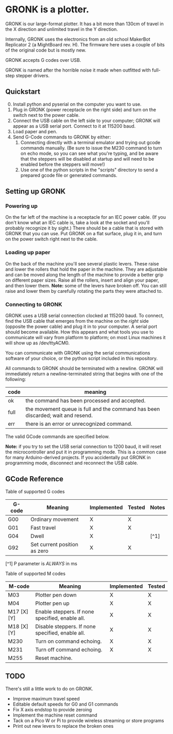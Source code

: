 # GRONK is a plotter.

GRONK is our large-format plotter. It has a bit more than 130cm of
travel in the X direction and unlimited travel in the Y direction.

Internally, GRONK uses the electronics from an old school MakerBot
Replicator 2 (a MightBoard rev. H). The firmware here uses a couple of
bits of the original code but is mostly new.

GRONK accepts G codes over USB.

GRONK is named after the horrible noise it made when outfitted with
full-step stepper drivers.

## Quickstart

0. Install python and pyserial on the computer you want to use.
1. Plug in GRONK (power receptacle on the right side) and turn on the
   switch next to the power cable.
2. Connect the USB cable on the left side to your computer; GRONK will
   appear as a USB serial port. Connect to it at 115200 baud.
3. Load paper and pen.
3. Send G-Code commands to GRONK by either:
    1. Connecting directly with a terminal emulator and trying out
       gcode commands manually. (Be sure to issue the M230 command to
       turn on echo mode, so you can see what you're typing, and be
       aware that the steppers will be disabled at startup and will
       need to be enabled before the steppers will move!)
    2. Use one of the python scripts in the "scripts" directory to
       send a prepared gcode file or generated commands.


## Setting up GRONK

### Powering up

On the far left of the machine is a receptacle for an IEC power
cable. (If you don't know what an IEC cable is, take a look at the
socket and you'll probably recognize it by sight.) There should be a
cable that is stored with GRONK that you can use. Put GRONK on a flat
surface, plug it in, and turn on the power switch right next to the
cable.

### Loading up paper

On the back of the machine you'll see several plastic levers. These
raise and lower the rollers that hold the paper in the machine. They
are adjustable and can be moved along the length of the machine to
provide a better grip on different paper sizes. Raise all the rollers,
insert and align your paper, and then lower them. **Note:** some of
the levers have broken off. You can still raise and lower them by
carefully rotating the parts they were attached to.

### Connecting to GRONK

GRONK uses a USB serial connection clocked at 115200 baud. To connect,
find the USB cable that emerges from the machine on the *right* side
(opposite the power cable) and plug it in to your computer. A serial
port should become available. How this appears and what tools you use
to communicate will vary from platform to platform; on most Linux
machines it will show up as /dev/ttyACM0.

You can communicate with GRONK using the serial communications
software of your choice, or the python script included in this
repository.

All commands to GRONK should be terminated with a newline. GRONK will
immediately return a newline-terminated string that begins with one of
the following:

| code | meaning                                                                         |
|------|---------------------------------------------------------------------------------|
| ok   | the command has been processed and accepted.                                    |
| full | the movement queue is full and the command has been discarded; wait and resend. |
| err  | there is an error or unrecognized command.                                      |

The valid GCode commands are specified below.

**Note:** if you try to set the USB serial connection to 1200 baud, it
will reset the microcontroller and put it in programming mode. This is
a common case for many Arduino-derived projects. If you accidentally
put GRONK in programming mode, disconnect and reconnect the USB cable.

## GCode Reference

Table of supported G codes

| G-code | Meaning                      | Implemented | Tested | Notes |
|--------|------------------------------|-------------|--------|-------|
| G00    | Ordinary movement            | X           | X      |       |
| G01    | Fast travel                  | X           | X      |       |
| G04    | Dwell                        | X           |        | [^1]  |
| G92    | Set current position as zero | X           | X      |       |

[^1] P parameter is *ALWAYS* in ms

Table of supported M codes

| M-code      | Meaning                                          | Implemented | Tested |
|-------------|--------------------------------------------------|-------------|--------|
| M03         | Plotter pen down                                 | X           | X      |
| M04         | Plotter pen up                                   | X           | X      |
| M17 [X] [Y] | Enable steppers. If none specified, enable all.  | X           | X      |
| M18 [X] [Y] | Disable steppers. If none specified, enable all. | X           | X      |
| M230        | Turn on command echoing.                         | X           | X      |
| M231        | Turn off command echoing.                        | X           | X      |
| M255        | Reset machine.                                   |             |        |


## TODO

There's still a little work to do on GRONK.
* Improve maximum travel speed
* Editable default speeds for G0 and G1 commands
* Fix X axis endstop to provide zeroing
* Implement the machine reset command
* Tack on a Pico W or Pi to provide wireless streaming or store programs
* Print out new levers to replace the broken ones
